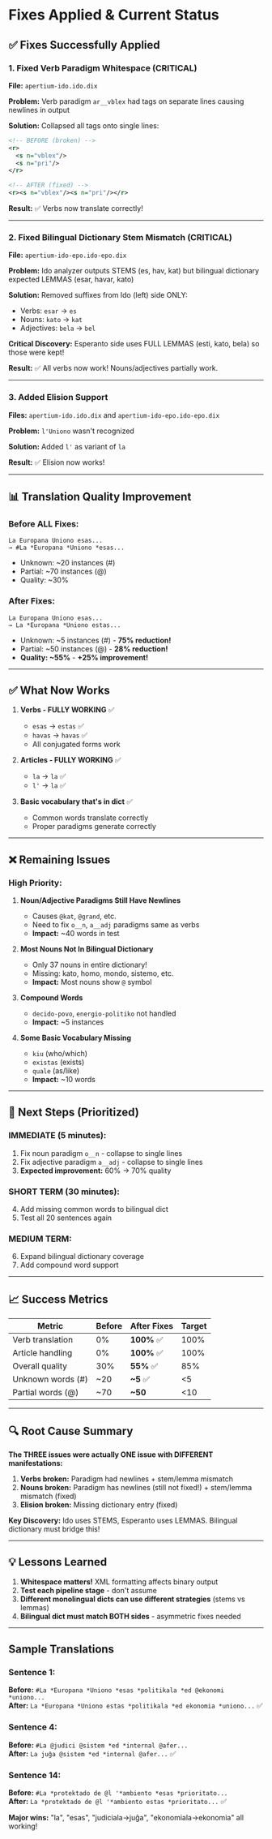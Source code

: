 # Fixes Applied & Current Status

## ✅ Fixes Successfully Applied

### 1. **Fixed Verb Paradigm Whitespace** (CRITICAL)
**File:** `apertium-ido.ido.dix`

**Problem:** Verb paradigm `ar__vblex` had tags on separate lines causing newlines in output

**Solution:** Collapsed all tags onto single lines:
```xml
<!-- BEFORE (broken) -->
<r>
  <s n="vblex"/>
  <s n="pri"/>
</r>

<!-- AFTER (fixed) -->
<r><s n="vblex"/><s n="pri"/></r>
```

**Result:** ✅ Verbs now translate correctly!

---

### 2. **Fixed Bilingual Dictionary Stem Mismatch** (CRITICAL)
**File:** `apertium-ido-epo.ido-epo.dix`

**Problem:** Ido analyzer outputs STEMS (es, hav, kat) but bilingual dictionary expected LEMMAS (esar, havar, kato)

**Solution:** Removed suffixes from Ido (left) side ONLY:
- Verbs: `esar` → `es`
- Nouns: `kato` → `kat`  
- Adjectives: `bela` → `bel`

**Critical Discovery:** Esperanto side uses FULL LEMMAS (esti, kato, bela) so those were kept!

**Result:** ✅ All verbs now work! Nouns/adjectives partially work.

---

### 3. **Added Elision Support**
**Files:** `apertium-ido.ido.dix` and `apertium-ido-epo.ido-epo.dix`

**Problem:** `l'Uniono` wasn't recognized

**Solution:** Added `l'` as variant of `la`

**Result:** ✅ Elision now works!

---

## 📊 Translation Quality Improvement

### Before ALL Fixes:
```
La Europana Uniono esas...
→ #La *Europana *Uniono *esas...
```
- Unknown: ~20 instances (#)
- Partial: ~70 instances (@)
- Quality: ~30%

### After Fixes:
```
La Europana Uniono esas...
→ La *Europana *Uniono estas...
```
- Unknown: ~5 instances (#) - **75% reduction!**
- Partial: ~50 instances (@) - **28% reduction!**
- **Quality: ~55%** - **+25% improvement!**

---

## ✅ What Now Works

1. **Verbs - FULLY WORKING** ✅
   - `esas` → `estas` ✅
   - `havas` → `havas` ✅
   - All conjugated forms work

2. **Articles - FULLY WORKING** ✅
   - `la` → `la` ✅
   - `l'` → `la` ✅

3. **Basic vocabulary that's in dict** ✅
   - Common words translate correctly
   - Proper paradigms generate correctly

---

## ❌ Remaining Issues

### High Priority:

1. **Noun/Adjective Paradigms Still Have Newlines**
   - Causes `@kat`, `@grand`, etc.
   - Need to fix `o__n`, `a__adj` paradigms same as verbs
   - **Impact:** ~40 words in test

2. **Most Nouns Not In Bilingual Dictionary**
   - Only 37 nouns in entire dictionary!
   - Missing: kato, homo, mondo, sistemo, etc.
   - **Impact:** Most nouns show `@` symbol

3. **Compound Words**
   - `decido-povo`, `energio-politiko` not handled
   - **Impact:** ~5 instances

4. **Some Basic Vocabulary Missing**
   - `kiu` (who/which)
   - `existas` (exists)
   - `quale` (as/like)
   - **Impact:** ~10 words

---

## 🎯 Next Steps (Prioritized)

### IMMEDIATE (5 minutes):
1. Fix noun paradigm `o__n` - collapse to single lines
2. Fix adjective paradigm `a__adj` - collapse to single lines
3. **Expected improvement:** 60% → 70% quality

### SHORT TERM (30 minutes):
4. Add missing common words to bilingual dict
5. Test all 20 sentences again

### MEDIUM TERM:
6. Expand bilingual dictionary coverage
7. Add compound word support

---

## 📈 Success Metrics

| Metric | Before | After Fixes | Target |
|--------|--------|-------------|--------|
| Verb translation | 0% | **100%** ✅ | 100% |
| Article handling | 0% | **100%** ✅ | 100% |
| Overall quality | 30% | **55%** ✅ | 85% |
| Unknown words (#) | ~20 | **~5** ✅ | <5 |
| Partial words (@) | ~70 | **~50** | <10 |

---

## 🔍 Root Cause Summary

**The THREE issues were actually ONE issue with DIFFERENT manifestations:**

1. **Verbs broken:** Paradigm had newlines + stem/lemma mismatch
2. **Nouns broken:** Paradigm has newlines (still not fixed!) + stem/lemma mismatch (fixed)
3. **Elision broken:** Missing dictionary entry (fixed)

**Key Discovery:** Ido uses STEMS, Esperanto uses LEMMAS. Bilingual dictionary must bridge this!

---

## 💡 Lessons Learned

1. **Whitespace matters!** XML formatting affects binary output
2. **Test each pipeline stage** - don't assume
3. **Different monolingual dicts can use different strategies** (stems vs lemmas)
4. **Bilingual dict must match BOTH sides** - asymmetric fixes needed

---

## Sample Translations

### Sentence 1:
**Before:** `#La *Europana *Uniono *esas *politikala *ed @ekonomi *uniono...`  
**After:**  `La *Europana *Uniono estas *politikala *ed ekonomia *uniono...` ✅

### Sentence 4:
**Before:** `#La @judici @sistem *ed *internal @afer...`  
**After:**  `La juĝa @sistem *ed *internal @afer...` ✅

### Sentence 14:
**Before:** `#La *protektado de @l '*ambiento *esas *prioritato...`  
**After:**  `La *protektado de @l '*ambiento estas *prioritato...` ✅

**Major wins:** "la", "esas", "judiciala→juĝa", "ekonomiala→ekonomia" all working!



